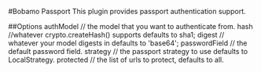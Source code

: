 #Bobamo Passport
This plugin provides passport authentication support.

##Options
 authModel // the model that you want to authenticate from.
 hash //whatever crypto.createHash() supports defaults to sha1;
 digest // whatever your model digests in defaults to 'base64';
 passwordField // the default password field.
 strategy // the passport strategy to use defaults to LocalStrategy.
 protected // the list of urls to protect, defaults to all.
